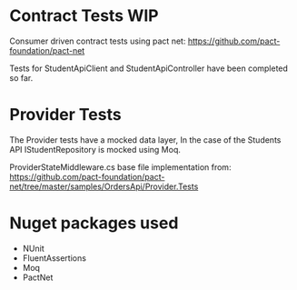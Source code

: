 
# Contract Tests WIP

Consumer driven contract tests using pact net: https://github.com/pact-foundation/pact-net

Tests for StudentApiClient and StudentApiController have been completed so far.

# Provider Tests
The Provider tests have a mocked data layer, In the case of the Students API IStudentRepository is mocked using Moq.

ProviderStateMiddleware.cs base file implementation from: [https://github.com/pact-foundation/pact-net/tree/master/samples/OrdersApi/Provider.Tests
](https://github.com/pact-foundation/pact-net/blob/master/samples/OrdersApi/Provider.Tests/ProviderStateMiddleware.cs)


# Nuget packages used
- NUnit
- FluentAssertions
- Moq
- PactNet
